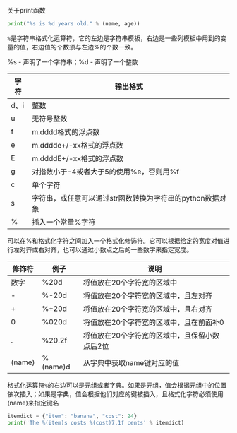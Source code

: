 关于print函数

```python
print("%s is %d years old." % (name, age))
```

`%`是字符串格式化运算符，它的左边是字符串模板，右边是一些列模板中用到的变量的值，右边值的个数须与左边%的个数一致。

%s - 声明了一个字符串；%d - 声明了一个整数

| 字符 | 输出格式                                                  |
| ---- | --------------------------------------------------------- |
| d、i | 整数                                                      |
| u    | 无符号整数                                                |
| f    | m.dddd格式的浮点数                                        |
| e    | m.dddde+/-xx格式的浮点数                                  |
| E    | m.ddddE+/-xx格式的浮点数                                  |
| g    | 对指数小于-4或者大于5的使用%e，否则用%f                   |
| c    | 单个字符                                                  |
| s    | 字符串，或任意可以通过str函数转换为字符串的python数据对象 |
| %    | 插入一个常量%字符                                         |

可以在%和格式化字符之间加入一个格式化修饰符。它可以根据给定的宽度对值进行左对齐或右对齐，也可以通过小数点之后的一些数字来指定宽度。

| 修饰符 | 例子     | 说明                                          |
| ------ | -------- | --------------------------------------------- |
| 数字   | %20d     | 将值放在20个字符宽的区域中                    |
| -      | %-20d    | 将值放在20个字符宽的区域中，且左对齐          |
| +      | %+20d    | 将值放在20个字符宽的区域中，且右对齐          |
| 0      | %020d    | 将值放在20个字符宽的区域中，且在前面补0       |
| .      | %20.2f   | 将值放在20个字符宽的区域中，且保留小数点后2位 |
| (name) | %(name)d | 从字典中获取name键对应的值                    |

格式化运算符`%`的右边可以是元组或者字典。如果是元组，值会根据元组中的位置依次插入；如果是字典，值会根据他们对应的键被插入，且格式化字符必须使用(name)来指定键名

```python
itemdict = {"item": "banana", "cost": 24}
print('The %(item)s costs %(cost)7.1f cents' % itemdict)
```

